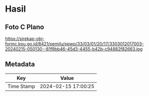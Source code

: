 # Hasil

## Foto C Plano

https://sirekap-obj-formc.kpu.go.id/8421/pemilu/ppwp/33/03/01/20/17/3303012017003-20240215-050130--81f9bb46-45d3-4455-b42b-c94882f82663.jpg


## Metadata

| Key        | Value               |
| ---------- | ------------------- |
| Time Stamp | 2024-02-15 17:00:25 |



